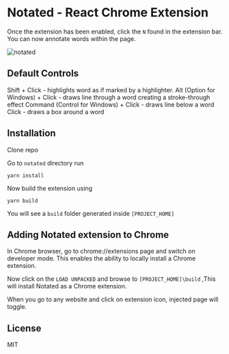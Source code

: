 # Notated - React Chrome Extension

Once the extension has been enabled, click the `N` found in the extension bar. You can now annotate words within the page.

<img src="https://rb.gy/unuu3z" alt="notated">

## Default Controls
Shift + Click - highlights word as if marked by a highlighter.
Alt (Option for Windows) + Click - draws line through a word creating a stroke-through effect
Command (Control for Windows) + Click - draws line below a word
Click - draws a box around a word

## Installation

Clone repo

Go to `notated` directory run

```
yarn install
```
Now build the extension using
```
yarn build
```
You will see a `build` folder generated inside `[PROJECT_HOME]`

## Adding Notated extension to Chrome

In Chrome browser, go to chrome://extensions page and switch on developer mode. This enables the ability to locally install a Chrome extension.

Now click on the `LOAD UNPACKED` and browse to `[PROJECT_HOME]\build` ,This will install Notated as a Chrome extension.

When you go to any website and click on extension icon, injected page will toggle.

## License

MIT